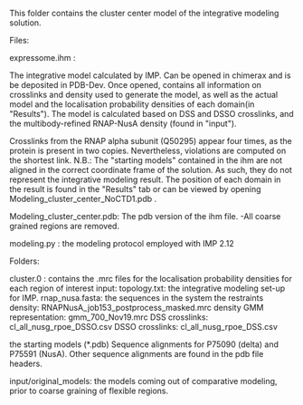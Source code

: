 This folder contains the cluster center model of the integrative modeling solution.

Files:

expressome.ihm :

The integrative model calculated by IMP. Can be opened in chimerax and is be deposited in PDB-Dev.
Once opened, contains all information on crosslinks and density used to generate the model, as well as the actual model and the localisation probability densities of each domain(in "Results").
The model is calculated based on DSS and DSSO crosslinks, and the multibody-refined RNAP-NusA density (found in "input").

Crosslinks from the RNAP alpha subunit (Q50295) appear four times, as the protein is present in two copies. Nevertheless, violations are computed on the shortest link.
N.B.: The "starting models" contained in the ihm are not aligned in the correct coordinate frame of the solution. As such, they do not represent the integrative modeling result. The position of each domain in the result is found in the "Results" tab or can be viewed by opening Modeling_cluster_center_NoCTD1.pdb .

Modeling_cluster_center.pdb:
The pdb version of the ihm file. 
-All coarse grained regions are removed. 


modeling.py : the modeling protocol employed with IMP 2.12

Folders:

cluster.0 : 
contains the .mrc files for the localisation probability densities for each region of interest
input: 
topology.txt: the integrative modeling set-up for IMP.
rnap_nusa.fasta: the sequences in the system
the restraints 
	density: RNAPNusA_job153_postprocess_masked.mrc 
	density GMM representation: gmm_700_Nov19.mrc
	DSS crosslinks: cl_all_nusg_rpoe_DSSO.csv
	DSSO crosslinks: cl_all_nusg_rpoe_DSS.csv

the starting models (*.pdb)
Sequence alignments for P75090 (delta) and P75591 (NusA). Other sequence alignments are found in the pdb file headers.

input/original_models:
the models coming out of comparative modeling, prior to coarse graining of flexible regions.


